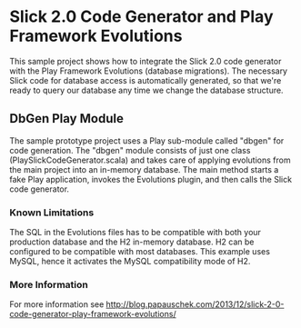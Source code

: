 Slick 2.0 Code Generator and Play Framework Evolutions
==========================

This sample project shows how to integrate the Slick 2.0 code generator with the Play Framework Evolutions (database migrations).
The necessary Slick code for database access is automatically generated, so that we're ready to query our database any time we change the database structure.

DbGen Play Module
-----------------

The sample prototype project uses a Play sub-module called "dbgen" for code generation.
The "dbgen" module consists of just one class (PlaySlickCodeGenerator.scala) and takes
care of applying evolutions from the main project into an in-memory database.
The main method starts a fake Play application, invokes the Evolutions plugin, and then calls the Slick code generator.

### Known Limitations

The SQL in the Evolutions files has to be compatible with both your production database and the H2 in-memory database. H2 can be configured to be compatible with most databases. This example uses MySQL, hence it activates the MySQL compatibility mode of H2.

### More Information
For more information see http://blog.papauschek.com/2013/12/slick-2-0-code-generator-play-framework-evolutions/


